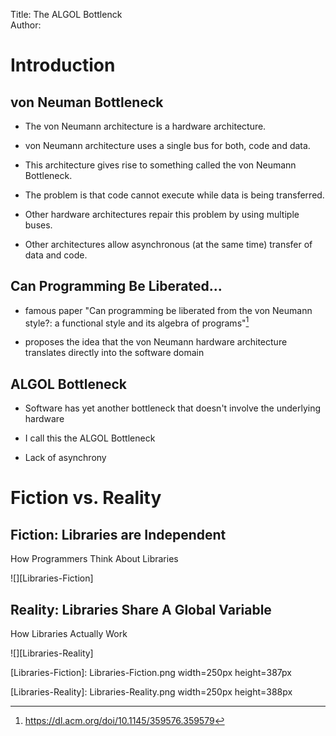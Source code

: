 Title: The ALGOL Bottlenck  
Author:

# Introduction #

## von Neuman Bottleneck ##

* The von Neumann architecture is a hardware architecture.

* von Neumann architecture uses a single bus for both, code and data.

* This architecture gives rise to something called the von Neumann Bottleneck.
	
* The problem is that code cannot execute while data is being transferred.
	
* Other hardware architectures repair this problem by using multiple buses.  
	
* Other architectures allow asynchronous (at the same time) transfer of data and code.

## Can Programming Be Liberated... ##

* famous paper "Can programming be liberated from the von Neumann style?: a functional style and its algebra of programs"[^fn1] 

* proposes the idea that the von Neumann hardware architecture translates directly into the software domain




## ALGOL Bottleneck ##

* Software has yet another bottleneck that doesn't involve the underlying hardware

* I call this the ALGOL Bottleneck
	
* Lack of asynchrony

# Fiction vs. Reality #

## Fiction: Libraries are Independent ##





How Programmers Think About Libraries

![][Libraries-Fiction]



## Reality: Libraries Share A Global Variable ##

How Libraries Actually Work

![][Libraries-Reality]


[Libraries-Fiction]: Libraries-Fiction.png width=250px height=387px

[Libraries-Reality]: Libraries-Reality.png width=250px height=388px

[^fn1]: https://dl.acm.org/doi/10.1145/359576.359579
